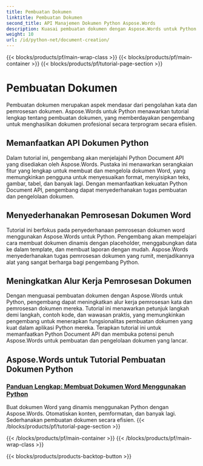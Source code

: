 ```yaml
---
title: Pembuatan Dokumen
linktitle: Pembuatan Dokumen
second_title: API Manajemen Dokumen Python Aspose.Words
description: Kuasai pembuatan dokumen dengan Aspose.Words untuk Python. Buat dokumen yang dinamis, sesuaikan format, dan sederhanakan pemrosesan dokumen word.
weight: 10
url: /id/python-net/document-creation/
---
```


{{< blocks/products/pf/main-wrap-class >}}
{{< blocks/products/pf/main-container >}}
{{< blocks/products/pf/tutorial-page-section >}}

# Pembuatan Dokumen


Pembuatan dokumen merupakan aspek mendasar dari pengolahan kata dan pemrosesan dokumen. Aspose.Words untuk Python menawarkan tutorial lengkap tentang pembuatan dokumen, yang memberdayakan pengembang untuk menghasilkan dokumen profesional secara terprogram secara efisien.

## Memanfaatkan API Dokumen Python

Dalam tutorial ini, pengembang akan menjelajahi Python Document API yang disediakan oleh Aspose.Words. Pustaka ini menawarkan serangkaian fitur yang lengkap untuk membuat dan mengelola dokumen Word, yang memungkinkan pengguna untuk menyesuaikan format, menyisipkan teks, gambar, tabel, dan banyak lagi. Dengan memanfaatkan kekuatan Python Document API, pengembang dapat menyederhanakan tugas pembuatan dan pengelolaan dokumen.

## Menyederhanakan Pemrosesan Dokumen Word

Tutorial ini berfokus pada penyederhanaan pemrosesan dokumen word menggunakan Aspose.Words untuk Python. Pengembang akan mempelajari cara membuat dokumen dinamis dengan placeholder, menggabungkan data ke dalam template, dan membuat laporan dengan mudah. Aspose.Words menyederhanakan tugas pemrosesan dokumen yang rumit, menjadikannya alat yang sangat berharga bagi pengembang Python.

## Meningkatkan Alur Kerja Pemrosesan Dokumen

Dengan menguasai pembuatan dokumen dengan Aspose.Words untuk Python, pengembang dapat meningkatkan alur kerja pemrosesan kata dan pemrosesan dokumen mereka. Tutorial ini menawarkan petunjuk langkah demi langkah, contoh kode, dan wawasan praktis, yang memungkinkan pengembang untuk menerapkan fungsionalitas pembuatan dokumen yang kuat dalam aplikasi Python mereka. Terapkan tutorial ini untuk memanfaatkan Python Document API dan membuka potensi penuh Aspose.Words untuk pembuatan dan pengelolaan dokumen yang lancar.

## Aspose.Words untuk Tutorial Pembuatan Dokumen Python
### [Panduan Lengkap: Membuat Dokumen Word Menggunakan Python](./creating-word-documents-using-python/)
Buat dokumen Word yang dinamis menggunakan Python dengan Aspose.Words. Otomatiskan konten, pemformatan, dan banyak lagi. Sederhanakan pembuatan dokumen secara efisien.
{{< /blocks/products/pf/tutorial-page-section >}}

{{< /blocks/products/pf/main-container >}}
{{< /blocks/products/pf/main-wrap-class >}}

{{< blocks/products/products-backtop-button >}}
